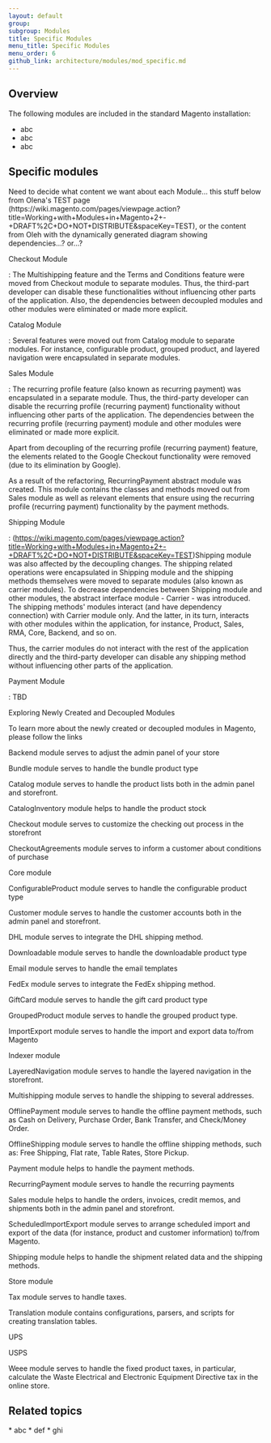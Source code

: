 ```yaml
---
layout: default
group:
subgroup: Modules
title: Specific Modules
menu_title: Specific Modules
menu_order: 6
github_link: architecture/modules/mod_specific.md
---
```


<h2 id="m2arch-module-specific-overview"> Overview</h2>
The following modules are included in the standard Magento installation:

* abc
* abc
* abc

<h2 id="AG-into-mods-specific">Specific modules</h2>

<p class ="q">Need to decide what content we want about each Module... this stuff below from Olena's TEST page (https://wiki.magento.com/pages/viewpage.action?title=Working+with+Modules+in+Magento+2+-+DRAFT%2C+DO+NOT+DISTRIBUTE&spaceKey=TEST), or the content from Oleh with the dynamically generated diagram showing dependencies...? or...?</p>


Checkout Module

: The Multishipping feature and the Terms and Conditions feature were moved from Checkout module to separate modules. Thus, the third-part developer can disable these functionalities without influencing other parts of the application. Also, the dependencies between decoupled modules and other modules were eliminated or made more explicit.

Catalog Module

: Several features were moved out from Catalog module to separate modules. For instance, configurable product, grouped product, and layered navigation were encapsulated in separate modules.

Sales Module

: The recurring profile feature (also known as recurring payment) was encapsulated in a separate module. Thus, the third-party developer can disable the recurring profile (recurring payment) functionality without influencing other parts of the application. The dependencies between the recurring profile (recurring payment) module and other modules were eliminated or made more explicit.

Apart from decoupling of the recurring profile (recurring payment) feature, the elements related to the Google Checkout functionality were removed (due to its elimination by Google).

As a result of the refactoring, RecurringPayment abstract module was created. This module contains the classes and methods moved out from Sales module as well as relevant elements that ensure using the recurring profile (recurring payment) functionality by the payment methods.

Shipping Module

:	 (https://wiki.magento.com/pages/viewpage.action?title=Working+with+Modules+in+Magento+2+-+DRAFT%2C+DO+NOT+DISTRIBUTE&spaceKey=TEST)Shipping module was also affected by the decoupling changes. The shipping related operations were encapsulated in Shipping module and the shipping methods themselves were moved to separate modules (also known as carrier modules). To decrease dependencies between Shipping module and other modules, the abstract interface module - Carrier - was introduced. The shipping methods' modules interact (and have dependency connection) with Carrier module only. And the latter, in its turn, interacts with other modules within the application, for instance, Product, Sales, RMA, Core, Backend, and so on.

Thus, the carrier modules do not interact with the rest of the application directly and the third-party developer can disable any shipping method without influencing other parts of the application.

Payment Module

: TBD

Exploring Newly Created and Decoupled Modules

To learn more about the newly created or decoupled modules in Magento, please follow the links

Backend module serves to adjust the admin panel of your store

Bundle module serves to handle the bundle product type

Catalog module serves to handle the product lists both in the admin panel and storefront.

CatalogInventory module helps to handle the product stock

Checkout module serves to customize the checking out process in the storefront

CheckoutAgreements module serves to inform a customer about conditions of purchase

Core module

ConfigurableProduct module serves to handle the configurable product type

Customer module serves to handle the customer accounts both in the admin panel and storefront.

DHL module serves to integrate the DHL shipping method.

Downloadable module serves to handle the downloadable product type

Email module serves to handle the email templates

FedEx module serves to integrate the FedEx shipping method.

GiftCard module serves to handle the gift card product type

GroupedProduct module serves to handle the grouped product type.

ImportExport module serves to handle the import and export data to/from Magento

Indexer module

LayeredNavigation module serves to handle the layered navigation in the storefront.

Multishipping module serves to handle the shipping to several addresses.

OfflinePayment module serves to handle the offline payment methods, such as Cash on Delivery, Purchase Order, Bank Transfer, and Check/Money Order.

OfflineShipping module serves to handle the offline shipping methods, such as: Free Shipping, Flat rate, Table Rates, Store Pickup.

Payment module helps to handle the payment methods.

RecurringPayment module serves to handle the recurring payments

Sales module helps to handle the orders, invoices, credit memos, and shipments both in the admin panel and storefront.

ScheduledImportExport module serves to arrange scheduled import and export of the data (for instance, product and customer information) to/from Magento.

Shipping module helps to handle the shipment related data and the shipping methods.

Store module

Tax module serves to handle taxes.

Translation module contains configurations, parsers, and scripts for creating translation tables.

UPS

USPS

Weee module serves to handle the fixed product taxes, in particular, calculate the Waste Electrical and Electronic Equipment Directive tax in the online store.


<h2 id="m2arch-module-related">Related topics</h2>
* abc
* def
* ghi

